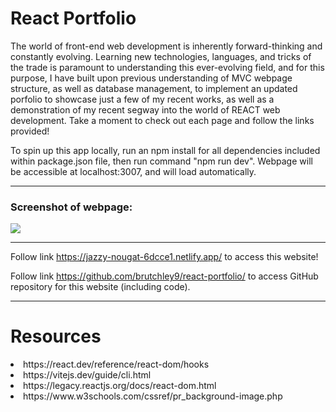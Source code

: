 # React Portfolio

The world of front-end web development is inherently forward-thinking and constantly evolving. Learning new technologies, languages, and tricks of the trade is paramount to understanding this ever-evolving field, and for this purpose, I have built upon previous understanding of MVC webpage structure, as well as database management, to implement an updated porfolio to showcase just a few of my recent works, as well as a demonstration of my recent segway into the world of REACT web development. Take a moment to check out each page and follow the links provided!

To spin up this app locally, run an npm install for all dependencies included within package.json file, then run command "npm run dev". Webpage will be accessible at localhost:3007, and will load automatically.

---

### Screenshot of webpage:

<img src="./public/images/reactscreenshot.png">

---

Follow link https://jazzy-nougat-6dcce1.netlify.app/ to access this website!

Follow link https://github.com/brutchley9/react-portfolio/ to access GitHub repository for this website (including code).

---

# Resources

<li>https://react.dev/reference/react-dom/hooks</li>

<li>https://vitejs.dev/guide/cli.html</li>

<li>https://legacy.reactjs.org/docs/react-dom.html</li>

<li>https://www.w3schools.com/cssref/pr_background-image.php</li>